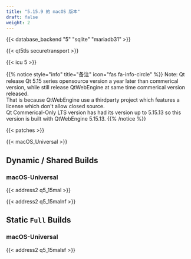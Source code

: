 ```yaml
---
title: "5.15.9 的 macOS 版本"
draft: false
weight: 2
---
```


{{< database_backend "5" "sqlite" "mariadb31" >}}

{{< qt5tls securetransport >}}

{{< icu 5 >}}

{{% notice style="info" title="备注"  icon="fas fa-info-circle" %}}
Note: Qt release Qt 5.15 series opensource version a year later than commerical version, while still release QtWebEngine at same time commerical version released.  
That is because QtWebEngine use a thirdparty project which features a license which don't allow closed source.  
Qt Commerical-Only LTS version has had its version up to 5.15.13 so this version is built with QtWebEngine 5.15.13.
{{% /notice %}}

{{< patches >}}

{{< macOS_Universal >}}

## Dynamic / Shared Builds

### macOS-Universal

{{< address2 q5_15mal >}}

{{< address2 q5_15malnf >}}

## Static `Full` Builds

### macOS-Universal

{{< address2 q5_15malsf >}}
